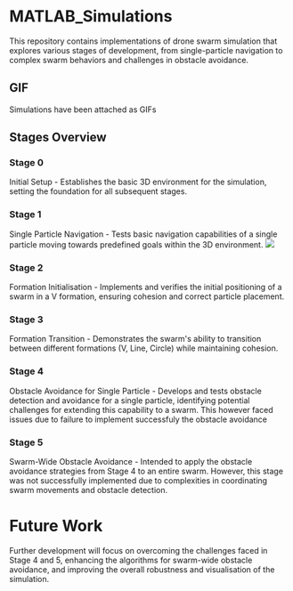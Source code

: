 # MATLAB_Simulations

This repository contains implementations of drone swarm simulation that explores various stages of development, from single-particle navigation to complex swarm behaviors and challenges in obstacle avoidance.

## GIF
Simulations have been attached as GIFs

## Stages Overview

### Stage 0 
Initial Setup - Establishes the basic 3D environment for the simulation, setting the foundation for all subsequent stages.

### Stage 1 
Single Particle Navigation - Tests basic navigation capabilities of a single particle moving towards predefined goals within the 3D environment.
![](https://github.com/Aya2Lati/MATLAB_Simulations/blob/main/singleParticle_simulation.gif)

### Stage 2 
Formation Initialisation - Implements and verifies the initial positioning of a swarm in a V formation, ensuring cohesion and correct particle placement.

### Stage 3
Formation Transition - Demonstrates the swarm's ability to transition between different formations (V, Line, Circle) while maintaining cohesion.

### Stage 4 
Obstacle Avoidance for Single Particle - Develops and tests obstacle detection and avoidance for a single particle, identifying potential challenges for extending this capability to a swarm. This however faced issues due to failure to implement successfuly the obstacle avoidance

### Stage 5 
Swarm-Wide Obstacle Avoidance - Intended to apply the obstacle avoidance strategies from Stage 4 to an entire swarm. However, this stage was not successfully implemented due to complexities in coordinating swarm movements and obstacle detection.

# Future Work
Further development will focus on overcoming the challenges faced in Stage 4 and 5, enhancing the algorithms for swarm-wide obstacle avoidance, and improving the overall robustness and visualisation of the simulation.


